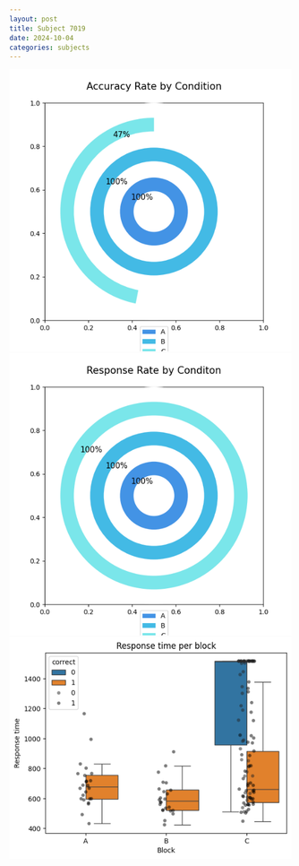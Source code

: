 ```yaml
---
layout: post
title: Subject 7019
date: 2024-10-04
categories: subjects
---
```


![](data/7019/run-1/7019_accuracy_rate.png)
![](data/7019/run-1/7019_response_rate.png)
![](data/7019/run-1/7019_rt.png)
